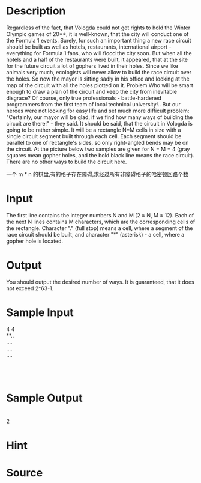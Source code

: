 
# Description

<div class="content">Regardless of the fact, that Vologda could not get rights to hold the Winter Olympic games of 20**, it is well-known, that the city will conduct one of the Formula 1 events. Surely, for such an important thing a new race circuit should be built as well as hotels, restaurants, international airport - everything for Formula 1 fans, who will flood the city soon. But when all the hotels and a half of the restaurants were built, it appeared, that at the site for the future circuit a lot of gophers lived in their holes. Since we like animals very much, ecologists will never allow to build the race circuit over the holes. So now the mayor is sitting sadly in his office and looking at the map of the circuit with all the holes plotted on it. 
Problem 
Who will be smart enough to draw a plan of the circuit and keep the city from inevitable disgrace? Of course, only true professionals - battle-hardened programmers from the first team of local technical university!.. But our heroes were not looking for easy life and set much more difficult problem: &#34;Certainly, our mayor will be glad, if we find how many ways of building the circuit are there!&#34; - they said. 
It should be said, that the circuit in Vologda is going to be rather simple. It will be a rectangle N*M cells in size with a single circuit segment built through each cell. Each segment should be parallel to one of rectangle&#39;s sides, so only right-angled bends may be on the circuit. At the picture below two samples are given for N = M = 4 (gray squares mean gopher holes, and the bold black line means the race circuit). There are no other ways to build the circuit here. 

一个 m * n 的棋盘,有的格子存在障碍,求经过所有非障碍格子的哈密顿回路个数

</div>

# Input

<div class="content">The first line contains the integer numbers N and M (2 ≤ N, M ≤ 12). Each of the next N lines contains M characters, which are the corresponding cells of the rectangle. Character &#34;.&#34; (full stop) means a cell, where a segment of the race circuit should be built, and character &#34;*&#34; (asterisk) - a cell, where a gopher hole is located. 


</div>

# Output

<div class="content">You should output the desired number of ways. It is guaranteed, that it does not exceed 2^63-1.

</div>

# Sample Input

<div class="content"><span class="sampledata">4 4<br/>
**..<br/>
....<br/>
....<br/>
....<br/>
<br/>
<br/>
<br/>
</span></div>

# Sample Output

<div class="content"><span class="sampledata"><br/>
2<br/>
</span></div>

# Hint

<div class="content"><p></p></div>

# Source

<div class="content"><p><a href="problemset.php?search="></a></p></div>

